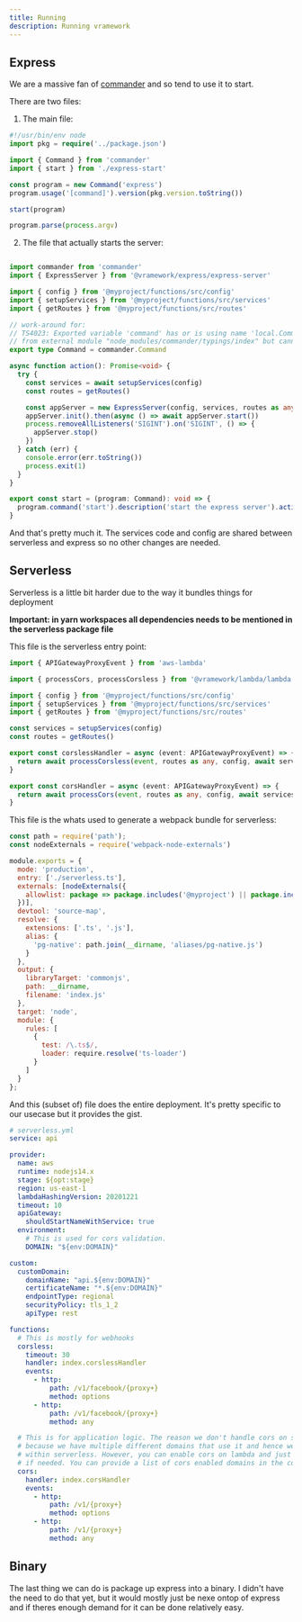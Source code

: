 ```yaml
---
title: Running
description: Running vramework
---
```


## Express

We are a massive fan of [commander](https://github.com/tj/commander.js#readme) and so tend to use it to start.

There are two files:

1) The main file:

```typescript
#!/usr/bin/env node
import pkg = require('../package.json')

import { Command } from 'commander'
import { start } from './express-start'

const program = new Command('express')
program.usage('[command]').version(pkg.version.toString())

start(program)

program.parse(process.argv)
```

2) The file that actually starts the server:

```typescript

import commander from 'commander'
import { ExpressServer } from '@vramework/express/express-server'

import { config } from '@myproject/functions/src/config'
import { setupServices } from '@myproject/functions/src/services'
import { getRoutes } from '@myproject/functions/src/routes'

// work-around for:
// TS4023: Exported variable 'command' has or is using name 'local.Command'
// from external module "node_modules/commander/typings/index" but cannot be named.
export type Command = commander.Command

async function action(): Promise<void> {
  try {
    const services = await setupServices(config)
    const routes = getRoutes()

    const appServer = new ExpressServer(config, services, routes as any)
    appServer.init().then(async () => await appServer.start())
    process.removeAllListeners('SIGINT').on('SIGINT', () => {
      appServer.stop()
    })
  } catch (err) {
    console.error(err.toString())
    process.exit(1)
  }
}

export const start = (program: Command): void => {
  program.command('start').description('start the express server').action(action)
}
```

And that's pretty much it. The services code and config are shared between serverless and express so 
no other changes are needed.

## Serverless

Serverless is a little bit harder due to the way it bundles things for deployment

**Important: in yarn workspaces all dependencies needs to be mentioned in the serverless package file**

This file is the serverless entry point:

```typescript
import { APIGatewayProxyEvent } from 'aws-lambda'

import { processCors, processCorsless } from '@vramework/lambda/lambda'

import { config } from '@myproject/functions/src/config'
import { setupServices } from '@myproject/functions/src/services'
import { getRoutes } from '@myproject/functions/src/routes'

const services = setupServices(config)
const routes = getRoutes()

export const corslessHandler = async (event: APIGatewayProxyEvent) => {
  return await processCorsless(event, routes as any, config, await services)
}

export const corsHandler = async (event: APIGatewayProxyEvent) => {
  return await processCors(event, routes as any, config, await services)
}
```

This file is the whats used to generate a webpack bundle for serverless:

```javascript
const path = require('path');
const nodeExternals = require('webpack-node-externals')

module.exports = {
  mode: 'production',
  entry: ['./serverless.ts'],
  externals: [nodeExternals({
    allowlist: package => package.includes('@myproject') || package.includes('@vramework')
  })],
  devtool: 'source-map',
  resolve: {
    extensions: ['.ts', '.js'],
    alias: {
      'pg-native': path.join(__dirname, 'aliases/pg-native.js')
    }
  },
  output: {
    libraryTarget: 'commonjs',
    path: __dirname,
    filename: 'index.js'
  },
  target: 'node',
  module: {
    rules: [
      {
        test: /\.ts$/,
        loader: require.resolve('ts-loader')
      }
    ]
  }
};
```

And this (subset of) file does the entire deployment. It's pretty specific to our usecase but it provides the gist.

```yaml
# serverless.yml
service: api

provider:
  name: aws
  runtime: nodejs14.x
  stage: ${opt:stage}
  region: us-east-1
  lambdaHashingVersion: 20201221
  timeout: 10
  apiGateway:
    shouldStartNameWithService: true
  environment:
    # This is used for cors validation.
    DOMAIN: "${env:DOMAIN}"

custom:
  customDomain:
    domainName: "api.${env:DOMAIN}"
    certificateName: "*.${env:DOMAIN}"
    endpointType: regional
    securityPolicy: tls_1_2
    apiType: rest

functions:
  # This is mostly for webhooks 
  corsless:
    timeout: 30
    handler: index.corslessHandler
    events:
      - http:
          path: /v1/facebook/{proxy+}
          method: options
      - http:
          path: /v1/facebook/{proxy+}
          method: any

  # This is for application logic. The reason we don't handle cors on serverless is 
  # because we have multiple different domains that use it and hence we deal with cors
  # within serverless. However, you can enable cors on lambda and just take out options
  # if needed. You can provide a list of cors enabled domains in the config handler.
  cors:
    handler: index.corsHandler
    events:
      - http:
          path: /v1/{proxy+}
          method: options
      - http:
          path: /v1/{proxy+}
          method: any
```

## Binary

The last thing we can do is package up express into a binary. I didn't have the need to do that yet,
but it would mostly just be nexe ontop of express and if theres enough demand for it can be done relatively easy.
